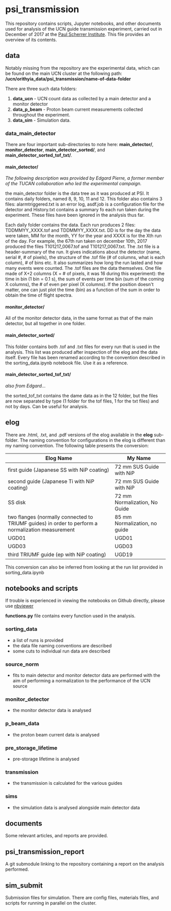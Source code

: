 # psi_transmission

This repository contains scripts, Jupyter notebooks, and other documents used for analysis of the UCN guide transmission experiment, carried out in December of 2017 at the [Paul Scherrer Institute](https://www.psi.ch/en). This file provides an overview of its contents.

## data 

Notably missing from the repository are the experimental data, which can be found on the main UCN cluster at the following path: **/ucn/orithyia_data/psi_transmission/name-of-data-folder**

There are three such data folders:

1. **data_ucn** - UCN count data as collected by a main detector and a monitor detector
2. **data_p_beam** - Proton beam current measurements collected throughout the experiment.
2. **data_sim** - Simulation data.

### data_main_detector

There are four important sub-directories to note here: **main_detector/**, **monitor_detector**, **main_detector_sorted/**, and **main_detector_sorted_tof_txt/**.

#### main_detector/

_The following description was provided by Edgard Pierre, a former member of the TUCAN collaboration who led the experimental campaign._

the main_detector folder is the data tree as it was produced at PSI. It contains daily folders, named 8, 9, 10, 11 and 12. This folder also contains 3 files: alarmtriggered.txt is an error log, asdf.job is a configuration file for the detector and History.txt contains a summary fo each run taken during the experiment. These files have been ignored in the analysis thus far.

Each daily folder contains the data. Each run produces 2 files:
TDDMMYY_XXXX.tof and TDDMMYY_XXXX.txt. DD is for the day the data were taken, MM for the month, YY for the year and XXXX is for the Xth run of the day. For example, the 67th run taken on december 10th, 2017 produced the files T101217_0067.tof and T101217_0067.txt.
The .txt file is a header-summary of the run. It gives indications about the detector (name, serial #, # of pixels), the structure of the .tof file (# of columns, what is each column), # of bins etc. It also summarizes how long the run lasted and how many events were counted.
The .tof files are the data themselves. One file made of X+2 columns (X = # of pixels, it was 16 during this experiment):
the time in bin (1 bin = 0.1 s), the sum of events per time bin (sum of the coming X columns), the # of even per pixel (X columns). If the position doesn't matter, one can just plot the time (bin) as a function of the sum in order to obtain the time of flight spectra.

#### monitor_detector/

All of the monitor detector data, in the same format as that of the main detector, but all together in one folder. 

#### main_detector_sorted/

This folder contains both .tof and .txt files for every run that is used in the analysis. This list was produced after inspection of the elog and the data itself. Every file has been renamed according to the convention described in the sorting_data.ipynb notebook file. Use it as a reference.

#### main_detector_sorted_tof_txt/

_also from Edgard..._

the sorted_tof_txt contains the dame data as in the 12 folder, but the files are now separated by type (1 folder for the tof files, 1 for the txt files) and not by days. Can be useful for analysis.

## elog

There are .html, .txt, and .pdf versions of the elog available in the **elog** sub-folder. The naming convention for configurations in the elog is different than my naming convention. The following table presents the conversion:

Elog Name                                     | My Name  |                          
---                                           | ---      | 
first guide (Japanese SS with NiP coating)    | 72 mm SUS Guide with NiP |                           
second guide (Japanese Ti with NiP coating)   | 72 mm SUS Guide with NiP |
SS disk                                       | 72 mm Normalization, No Guide|
two flanges (normally connected to TRIUMF guides) in order to perform a normalization measurement | 85 mm Normalization, no guide |
UGD01                                         | UGD01
UGD03                                         | UGD03
third TRIUMF guide (ep with NiP coating)      | UGD19|
 
This conversion can also be inferred from looking at the run list provided in sorting_data.ipynb

## notebooks and scripts

If trouble is experienced in viewing the notebooks on Github directly, please use [nbviewer](https://nbviewer.jupyter.org/)

**functions.py** file contains every function used in the analysis.

### sorting_data

- a list of runs is provided
- the data file naming conventions are described
- some cuts to individual run data are described

### source_norm

- fits to main detector and monitor detector data are performed with the aim of performing a normalization to the performance of the UCN source

### monitor_detector

- the monitor detector data is analysed

### p_beam_data

- the proton beam current data is analysed

### pre_storage_lifetime

- pre-storage lifetime is analysed

### transmission

- the transmission is calculated for the various guides

### sims

- the simulation data is analysed alongside main detector data

## documents

Some relevant articles, and reports are provided. 

## psi_transmission_report

A git submodule linking to the repository containing a report on the analysis performed. 

## sim_submit

Submission files for simulation. There are config files, materials files, and scripts for running in parallel on the cluster. 
